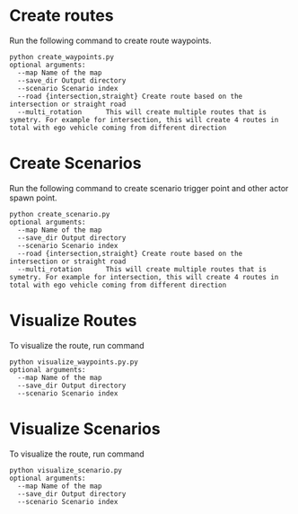 # Create routes
Run the following command to create route waypoints.
```
python create_waypoints.py
optional arguments:
  --map Name of the map
  --save_dir Output directory
  --scenario Scenario index
  --road {intersection,straight} Create route based on the intersection or straight road
  --multi_rotation      This will create multiple routes that is symetry. For example for intersection, this will create 4 routes in total with ego vehicle coming from different direction
```

# Create Scenarios
Run the following command to create scenario trigger point and other actor spawn point.
```
python create_scenario.py
optional arguments:
  --map Name of the map
  --save_dir Output directory
  --scenario Scenario index
  --road {intersection,straight} Create route based on the intersection or straight road
  --multi_rotation      This will create multiple routes that is symetry. For example for intersection, this will create 4 routes in total with ego vehicle coming from different direction
```

# Visualize Routes
To visualize the route, run command
```
python visualize_waypoints.py.py
optional arguments:
  --map Name of the map
  --save_dir Output directory
  --scenario Scenario index
```

# Visualize Scenarios
To visualize the route, run command
```
python visualize_scenario.py
optional arguments:
  --map Name of the map
  --save_dir Output directory
  --scenario Scenario index
```